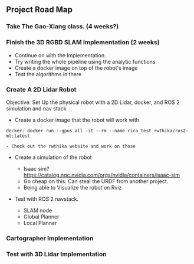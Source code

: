 
## Project Road Map

### Take The Gao-Xiang class. (4 weeks?)

### Finish the 3D RGBD SLAM Implementation (2 weeks)

- Continue on with the Implementation.
- Try writing the whole pipeline using the analytic functions
- Create a docker image on top of the robot's image
- Test the algorithms in there


### Create A 2D Lidar Robot

Objective: Set Up the physical robot with a 2D Lidar, docker, and ROS 2 simulation and nav stack

- Create a docker image that the robot will work with

```
docker: docker run --gpus all -it --rm --name rico_test rwthika/ros2-ml:latest
```
    - Check out the rwthika website and work on those

- Create a simulation of the robot
    - Isaac sim?  https://catalog.ngc.nvidia.com/orgs/nvidia/containers/isaac-sim
    - Go cheap on this. Can steal the URDF from another project. 
    - Being able to Visualize the robot on Rviz

- Test with ROS 2 navstack. 
    - SLAM node
    - Global Planner
    - Local Planner


### Cartographer Implementation 

### Test with 3D Lidar Implementation


